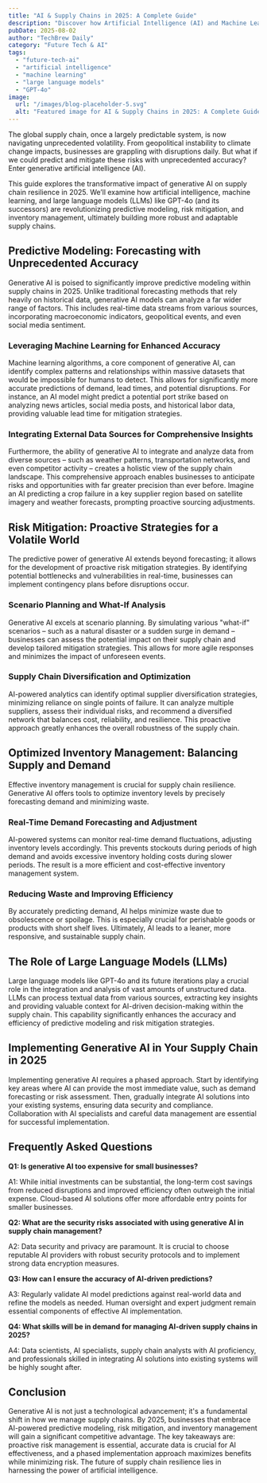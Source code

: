 ```yaml
---
title: "AI & Supply Chains in 2025: A Complete Guide"
description: "Discover how Artificial Intelligence (AI) and Machine Learning are revolutionizing supply chain resilience. Learn about predictive modeling, risk mitigation, and optimized inventory management for 2025. Read now!"
pubDate: 2025-08-02
author: "TechBrew Daily"
category: "Future Tech & AI"
tags:
  - "future-tech-ai"
  - "artificial intelligence"
  - "machine learning"
  - "large language models"
  - "GPT-4o"
image:
  url: "/images/blog-placeholder-5.svg"
  alt: "Featured image for AI & Supply Chains in 2025: A Complete Guide"
---
```


The global supply chain, once a largely predictable system, is now navigating unprecedented volatility.  From geopolitical instability to climate change impacts, businesses are grappling with disruptions daily.  But what if we could predict and mitigate these risks with unprecedented accuracy?  Enter generative artificial intelligence (AI).

This guide explores the transformative impact of generative AI on supply chain resilience in 2025.  We’ll examine how artificial intelligence, machine learning, and large language models (LLMs) like GPT-4o (and its successors) are revolutionizing predictive modeling, risk mitigation, and inventory management, ultimately building more robust and adaptable supply chains.

## Predictive Modeling: Forecasting with Unprecedented Accuracy

Generative AI is poised to significantly improve predictive modeling within supply chains in 2025. Unlike traditional forecasting methods that rely heavily on historical data, generative AI models can analyze a far wider range of factors.  This includes real-time data streams from various sources, incorporating macroeconomic indicators, geopolitical events, and even social media sentiment.

### Leveraging Machine Learning for Enhanced Accuracy

Machine learning algorithms, a core component of generative AI, can identify complex patterns and relationships within massive datasets that would be impossible for humans to detect. This allows for significantly more accurate predictions of demand, lead times, and potential disruptions.  For instance, an AI model might predict a potential port strike based on analyzing news articles, social media posts, and historical labor data, providing valuable lead time for mitigation strategies.


### Integrating External Data Sources for Comprehensive Insights

Furthermore, the ability of generative AI to integrate and analyze data from diverse sources – such as weather patterns, transportation networks, and even competitor activity – creates a holistic view of the supply chain landscape. This comprehensive approach enables businesses to anticipate risks and opportunities with far greater precision than ever before.  Imagine an AI predicting a crop failure in a key supplier region based on satellite imagery and weather forecasts, prompting proactive sourcing adjustments.


## Risk Mitigation: Proactive Strategies for a Volatile World

The predictive power of generative AI extends beyond forecasting; it allows for the development of proactive risk mitigation strategies.  By identifying potential bottlenecks and vulnerabilities in real-time, businesses can implement contingency plans before disruptions occur.

### Scenario Planning and What-If Analysis

Generative AI excels at scenario planning. By simulating various "what-if" scenarios – such as a natural disaster or a sudden surge in demand – businesses can assess the potential impact on their supply chain and develop tailored mitigation strategies. This allows for more agile responses and minimizes the impact of unforeseen events.

### Supply Chain Diversification and Optimization

AI-powered analytics can identify optimal supplier diversification strategies, minimizing reliance on single points of failure.  It can analyze multiple suppliers, assess their individual risks, and recommend a diversified network that balances cost, reliability, and resilience.  This proactive approach greatly enhances the overall robustness of the supply chain.


## Optimized Inventory Management: Balancing Supply and Demand

Effective inventory management is crucial for supply chain resilience. Generative AI offers tools to optimize inventory levels by precisely forecasting demand and minimizing waste.

### Real-Time Demand Forecasting and Adjustment

AI-powered systems can monitor real-time demand fluctuations, adjusting inventory levels accordingly. This prevents stockouts during periods of high demand and avoids excessive inventory holding costs during slower periods. The result is a more efficient and cost-effective inventory management system.

### Reducing Waste and Improving Efficiency

By accurately predicting demand, AI helps minimize waste due to obsolescence or spoilage.  This is especially crucial for perishable goods or products with short shelf lives.  Ultimately, AI leads to a leaner, more responsive, and sustainable supply chain.


## The Role of Large Language Models (LLMs)

Large language models like GPT-4o and its future iterations play a crucial role in the integration and analysis of vast amounts of unstructured data. LLMs can process textual data from various sources, extracting key insights and providing valuable context for AI-driven decision-making within the supply chain. This capability significantly enhances the accuracy and efficiency of predictive modeling and risk mitigation strategies.


## Implementing Generative AI in Your Supply Chain in 2025

Implementing generative AI requires a phased approach.  Start by identifying key areas where AI can provide the most immediate value, such as demand forecasting or risk assessment. Then, gradually integrate AI solutions into your existing systems, ensuring data security and compliance.  Collaboration with AI specialists and careful data management are essential for successful implementation.


## Frequently Asked Questions

**Q1:  Is generative AI too expensive for small businesses?**

A1:  While initial investments can be substantial, the long-term cost savings from reduced disruptions and improved efficiency often outweigh the initial expense.  Cloud-based AI solutions offer more affordable entry points for smaller businesses.

**Q2:  What are the security risks associated with using generative AI in supply chain management?**

A2:  Data security and privacy are paramount.  It is crucial to choose reputable AI providers with robust security protocols and to implement strong data encryption measures.

**Q3:  How can I ensure the accuracy of AI-driven predictions?**

A3:  Regularly validate AI model predictions against real-world data and refine the models as needed.  Human oversight and expert judgment remain essential components of effective AI implementation.


**Q4: What skills will be in demand for managing AI-driven supply chains in 2025?**

A4: Data scientists, AI specialists, supply chain analysts with AI proficiency, and professionals skilled in integrating AI solutions into existing systems will be highly sought after.


## Conclusion

Generative AI is not just a technological advancement; it's a fundamental shift in how we manage supply chains.  By 2025, businesses that embrace AI-powered predictive modeling, risk mitigation, and inventory management will gain a significant competitive advantage.  The key takeaways are:  proactive risk management is essential, accurate data is crucial for AI effectiveness, and a phased implementation approach maximizes benefits while minimizing risk. The future of supply chain resilience lies in harnessing the power of artificial intelligence.